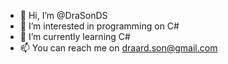 - 👋 Hi, I’m @DraSonDS
- 👀 I’m interested in programming on C#
- 🌱 I’m currently learning C#
- 📫 You can reach me on draard.son@gmail.com

<!---
DraSonDS/DraSonDS is a ✨ special ✨ repository because its `README.md` (this file) appears on your GitHub profile.
You can click the Preview link to take a look at your changes.
--->
